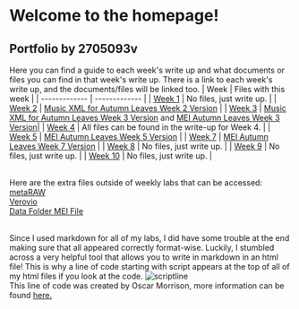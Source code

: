 # Welcome to the homepage!
## Portfolio by 2705093v
Here you can find a guide to each week's write up and what documents or files you can find in that week's write up. There is a link to each week's write up, and the documents/files will be linked too.
| Week  | Files with this week |
| ------------- | ------------- |
| [Week 1](https://2705093v.github.io/MCA-2024/Week1/Week1.html) | No files, just write up. |
| [Week 2](https://2705093v.github.io/MCA-2024/Week2/Week2.html) | [Music XML for Autumn Leaves Week 2 Version](https://2705093v.github.io/MCA-2024/Week2/Autumn_Leaves_week_2.musicxml) |
| [Week 3](https://2705093v.github.io/MCA-2024/Week3/week3.html) | [Music XML for Autumn Leaves Week 3 Version](https://2705093v.github.io/MCA-2024/Week3/Autumn_Leaves_in_C_week_3.musicxml) and [MEI Autumn Leaves Week 3 Version](https://2705093v.github.io/MCA-2024/Week3/autumnleavesweek3.mei)|
| [Week 4](https://2705093v.github.io/MCA-2024/Week4/Week4.html) | All files can be found in the write-up for Week 4. |
| [Week 5](https://2705093v.github.io/MCA-2024/Week5/Week5.html) | [MEI Autumn Leaves Week 5 Version](https://2705093v.github.io/MCA-2024/Week5/autumnleavesweek5.mei) |
| [Week 7](https://2705093v.github.io/MCA-2024/Week7/Week7.html) | [MEI Autumn Leaves Week 7 Version](https://2705093v.github.io/MCA-2024/Week7/autumnleavesweek7.mei) |
| [Week 8](https://2705093v.github.io/MCA-2024/Week8/Week8.html) | No files, just write up. |
| [Week 9](https://2705093v.github.io/MCA-2024/week9/week9.html) | No files, just write up. |
| [Week 10](https://2705093v.github.io/MCA-2024/Week10/week10.html) | No files, just write up. |

<br> Here are the extra files outside of weekly labs that can be accessed:
<br>[metaRAW](https://2705093v.github.io/MCA-2024/metaRAW.html)
<br>[Verovio](https://2705093v.github.io/MCA-2024/verovio.html)
<br>[Data Folder MEI File](https://2705093v.github.io/MCA-2024/data/autumnleaves.mei)

<br>Since I used markdown for all of my labs, I did have some trouble at the end making sure that all appeared correctly format-wise. Luckily, I stumbled across a very helpful tool that allows you to write in markdown in an html file!
This is why a line of code starting with script appears at the top of all of my html files if you look at the code. 
![scriptline](https://github.com/user-attachments/assets/3231c67b-befe-407d-b095-aa2c389918a9)
<br>This line of code was created by Oscar Morrison, more information can be found [here.](https://github.com/oscarmorrison/md-page)

